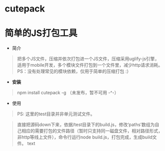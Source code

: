 cutepack
========

# 简单的JS打包工具 #

- 简介
> 把多个JS文件，压缩并依次打包进一个JS文件，压缩采用uglify-js引擎，适用于mobile开发，多个模块文件打包到一个文件里，减少http请求消耗。PS：没有处理常见的模块依赖，仅用于简单的压缩打包 :）

- **安装**
> npm install cutepack -g （未发布，暂不可用 -^-）

- 使用
> PS: 这里的test目录并非单元测试文件。

 > 直接把源码down下来，依据/test目录下的build.js，修改‘paths’数组为自己相应的需要打包的文件路径（暂时只支持同一磁盘文件，相对路径形式，非http等线上文件），命令行运行node build.js，打包完成，生成build文件。    text